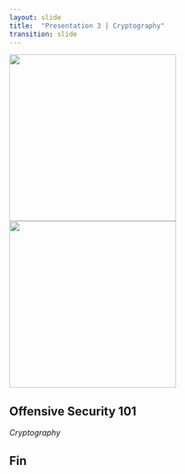 ```yaml
---
layout: slide
title:  "Presentation 3 | Cryptography"
transition: slide
---
```


<section>

<img width="300px" src="{{site.baseurl}}/assets/images/code_academy.png">

<img width="300px" src="{{site.baseurl}}/assets/images/kali.png">

<h2>Offensive Security 101</h2>

<p><i>Cryptography</i></p>

</section>

<section data-markdown>

## Fin

</section>

